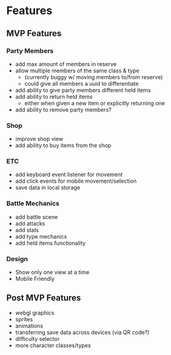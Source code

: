 # Features
## MVP Features
### Party Members
- add max amount of members in reserve
- allow multiple members of the same class & type
  - (currently buggy w/ moving members to/from reserve)
  - could give all members a uuid to differentiate
- add ability to give party members different held items
- add ability to return held items
  - either when given a new item or explicitly returning one
- add ability to remove party members?

### Shop
- improve shop view
- add ability to buy items from the shop

### ETC
- add keyboard event listener for movement
- add click events for mobile movement/selection
- save data in local storage

### Battle Mechanics
- add battle scene
- add attacks
- add stats
- add type mechanics
- add held items functionality

### Design
- Show only one view at a time
- Mobile Friendly

## Post MVP Features
- webgl graphics
- sprites
- animations
- transferring save data across devices (via QR code?)
- difficulty selector
- more character classes/types
